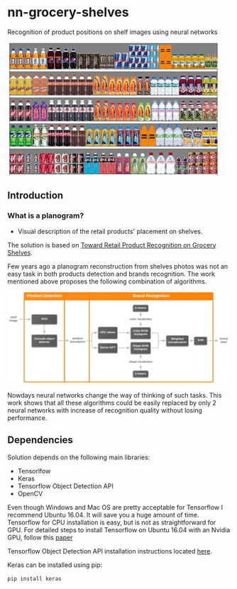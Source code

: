 # nn-grocery-shelves
Recognition of product positions on shelf images using neural networks

![](docs/images/planogram.jpg)

## Introduction

### What is a planogram?
- Visual description of the retail products' placement on shelves.

The solution is based on [Toward Retail Product Recognition on Grocery Shelves](https://pdfs.semanticscholar.org/280e/57ea3e882f82a60065fedde058ce00769c06.pdf).

Few years ago a planogram reconstruction from shelves photos was not an easy task in both products detection and brands recognition. The work mentioned above
proposes the following combination of algorithms.

![](docs/images/process.png)

Nowdays neural networks change the way of thinking of such tasks. This work shows that all these algorithms could be easily replaced
by only 2 neural networks with increase of recognition quality without losing performance.

## Dependencies

Solution depends on the following main libraries:
*   Tensorlfow
*   Keras
*   Tensorflow Object Detection API
*   OpenCV

Even though Windows and Mac OS are pretty acceptable for Tensorflow I recommend 
Ubuntu 16.04. It will save you a huge amount of time. Tensorflow for CPU installation
is easy, but is not as straightforward for GPU. For detailed steps to install Tensorflow 
on Ubuntu 16.04 with an Nvidia GPU, follow this [paper](https://www.quantstart.com/articles/installing-tensorflow-on-ubuntu-1604-with-an-nvidia-gpu)

Tensorflow Object Detection API installation instructions located [here](https://github.com/tensorflow/models/blob/master/research/object_detection/g3doc/installation.md).

Keras can be installed using pip:
``` bash
pip install keras
```


